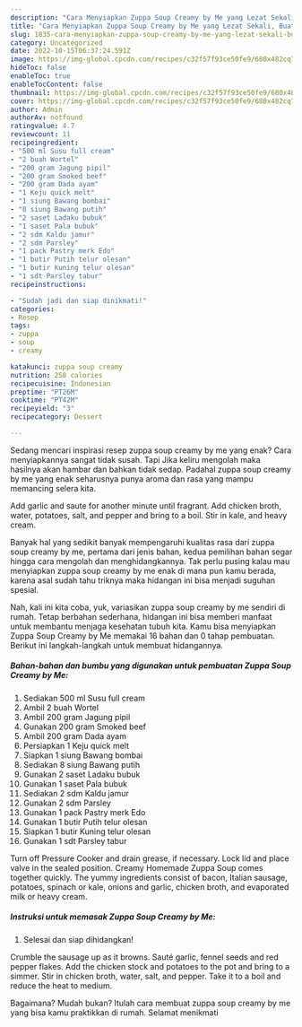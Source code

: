 ```yaml
---
description: "Cara Menyiapkan Zuppa Soup Creamy by Me yang Lezat Sekali, Buat Buka Puasa Bisa Manjain Lidah"
title: "Cara Menyiapkan Zuppa Soup Creamy by Me yang Lezat Sekali, Buat Buka Puasa Bisa Manjain Lidah"
slug: 1835-cara-menyiapkan-zuppa-soup-creamy-by-me-yang-lezat-sekali-buat-buka-puasa-bisa-manjain-lidah
category: Uncategorized
date: 2022-10-15T06:37:24.591Z
image: https://img-global.cpcdn.com/recipes/c32f57f93ce50fe9/680x482cq70/zuppa-soup-creamy-by-me-foto-resep-utama.jpg
hideToc: false
enableToc: true
enableTocContent: false
thumbnail: https://img-global.cpcdn.com/recipes/c32f57f93ce50fe9/680x482cq70/zuppa-soup-creamy-by-me-foto-resep-utama.jpg
cover: https://img-global.cpcdn.com/recipes/c32f57f93ce50fe9/680x482cq70/zuppa-soup-creamy-by-me-foto-resep-utama.jpg
author: Admin
authorAv: notfound
ratingvalue: 4.7
reviewcount: 11
recipeingredient:
- "500 ml Susu full cream"
- "2 buah Wortel"
- "200 gram Jagung pipil"
- "200 gram Smoked beef"
- "200 gram Dada ayam"
- "1 Keju quick melt"
- "1 siung Bawang bombai"
- "8 siung Bawang putih"
- "2 saset Ladaku bubuk"
- "1 saset Pala bubuk"
- "2 sdm Kaldu jamur"
- "2 sdm Parsley"
- "1 pack Pastry merk Edo"
- "1 butir Putih telur olesan"
- "1 butir Kuning telur olesan"
- "1 sdt Parsley tabur"
recipeinstructions:

- "Sudah jadi dan siap dinikmati!"
categories:
- Resep
tags:
- zuppa
- soup
- creamy

katakunci: zuppa soup creamy 
nutrition: 258 calories
recipecuisine: Indonesian
preptime: "PT26M"
cooktime: "PT42M"
recipeyield: "3"
recipecategory: Dessert

---
```



Sedang mencari inspirasi resep zuppa soup creamy by me yang enak? Cara menyiapkannya sangat tidak susah. Tapi Jika keliru mengolah maka hasilnya akan hambar dan bahkan tidak sedap. Padahal zuppa soup creamy by me yang enak seharusnya punya aroma dan rasa yang mampu memancing selera kita.


Add garlic and saute for another minute until fragrant. Add chicken broth, water, potatoes, salt, and pepper and bring to a boil. Stir in kale, and heavy cream.

Banyak hal yang sedikit banyak mempengaruhi kualitas rasa dari zuppa soup creamy by me, pertama dari jenis bahan, kedua pemilihan bahan segar hingga cara mengolah dan menghidangkannya. Tak perlu pusing kalau mau menyiapkan zuppa soup creamy by me enak di mana pun kamu berada, karena asal sudah tahu triknya maka hidangan ini bisa menjadi suguhan spesial.


Nah, kali ini kita coba, yuk, variasikan zuppa soup creamy by me sendiri di rumah. Tetap berbahan sederhana, hidangan ini bisa memberi manfaat untuk membantu menjaga kesehatan tubuh kita. Kamu bisa menyiapkan Zuppa Soup Creamy by Me memakai 16 bahan dan 0 tahap pembuatan. Berikut ini langkah-langkah untuk membuat hidangannya.

<!--inarticleads1-->

##### Bahan-bahan dan bumbu yang digunakan untuk pembuatan Zuppa Soup Creamy by Me:

1. Sediakan 500 ml Susu full cream
1. Ambil 2 buah Wortel
1. Ambil 200 gram Jagung pipil
1. Gunakan 200 gram Smoked beef
1. Ambil 200 gram Dada ayam
1. Persiapkan 1 Keju quick melt
1. Siapkan 1 siung Bawang bombai
1. Sediakan 8 siung Bawang putih
1. Gunakan 2 saset Ladaku bubuk
1. Gunakan 1 saset Pala bubuk
1. Sediakan 2 sdm Kaldu jamur
1. Gunakan 2 sdm Parsley
1. Gunakan 1 pack Pastry merk Edo
1. Gunakan 1 butir Putih telur olesan
1. Siapkan 1 butir Kuning telur olesan
1. Gunakan 1 sdt Parsley tabur


Turn off Pressure Cooker and drain grease, if necessary. Lock lid and place valve in the sealed position. Creamy Homemade Zuppa Soup comes together quickly. The yummy ingredients consist of bacon, Italian sausage, potatoes, spinach or kale, onions and garlic, chicken broth, and evaporated milk or heavy cream. 

<!--inarticleads2-->

##### Instruksi untuk memasak Zuppa Soup Creamy by Me:


1. Selesai dan siap dihidangkan!

Crumble the sausage up as it browns. Sauté garlic, fennel seeds and red pepper flakes. Add the chicken stock and potatoes to the pot and bring to a simmer. Stir in chicken broth, water, salt, and pepper. Take it to a boil and reduce the heat to medium. 

Bagaimana? Mudah bukan? Itulah cara membuat zuppa soup creamy by me yang bisa kamu praktikkan di rumah. Selamat menikmati
